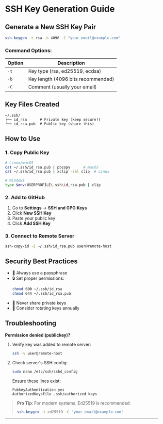 
# SSH Key Generation Guide

## Generate a New SSH Key Pair

```bash
ssh-keygen -t rsa -b 4096 -C "your_email@example.com"
```

### Command Options:

| Option | Description                          |
|--------|--------------------------------------|
| `-t`   | Key type (rsa, ed25519, ecdsa)       |
| `-b`   | Key length (4096 bits recommended)   |
| `-C`   | Comment (usually your email)         |

## Key Files Created

```
~/.ssh/
├── id_rsa      # Private key (keep secure!)
└── id_rsa.pub  # Public key (share this)
```

## How to Use

### 1. Copy Public Key

```bash
# Linux/macOS
cat ~/.ssh/id_rsa.pub | pbcopy      # macOS
cat ~/.ssh/id_rsa.pub | xclip -sel clip  # Linux

# Windows
type $env:USERPROFILE\.ssh\id_rsa.pub | clip
```

### 2. Add to GitHub

1. Go to **Settings** → **SSH and GPG Keys**
2. Click **New SSH Key**
3. Paste your public key
4. Click **Add SSH Key**

### 3. Connect to Remote Server

```bash
ssh-copy-id -i ~/.ssh/id_rsa.pub user@remote-host
```

## Security Best Practices

- 🔐 Always use a passphrase
- 🔒 Set proper permissions:
  ```bash
  chmod 600 ~/.ssh/id_rsa
  chmod 644 ~/.ssh/id_rsa.pub
  ```
- 🚫 Never share private keys
- 🔄 Consider rotating keys annually

## Troubleshooting

**Permission denied (publickey)?**

1. Verify key was added to remote server:
   ```bash
   ssh -v user@remote-host
   ```
2. Check server's SSH config:
   ```bash
   sudo nano /etc/ssh/sshd_config
   ```
   Ensure these lines exist:
   ```
   PubkeyAuthentication yes
   AuthorizedKeysFile .ssh/authorized_keys
   ```

> **Pro Tip**: For modern systems, Ed25519 is recommended:
> ```bash
> ssh-keygen -t ed25519 -C "your_email@example.com"
> ```

---
